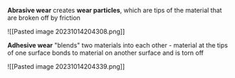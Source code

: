 **Abrasive wear** creates **wear particles**, which are tips of the material that are broken off by friction

![[Pasted image 20231014204308.png]]

**Adhesive wear** "blends" two materials into each other - material at the tips of one surface bonds to material on another surface and is torn off

![[Pasted image 20231014204339.png]]
